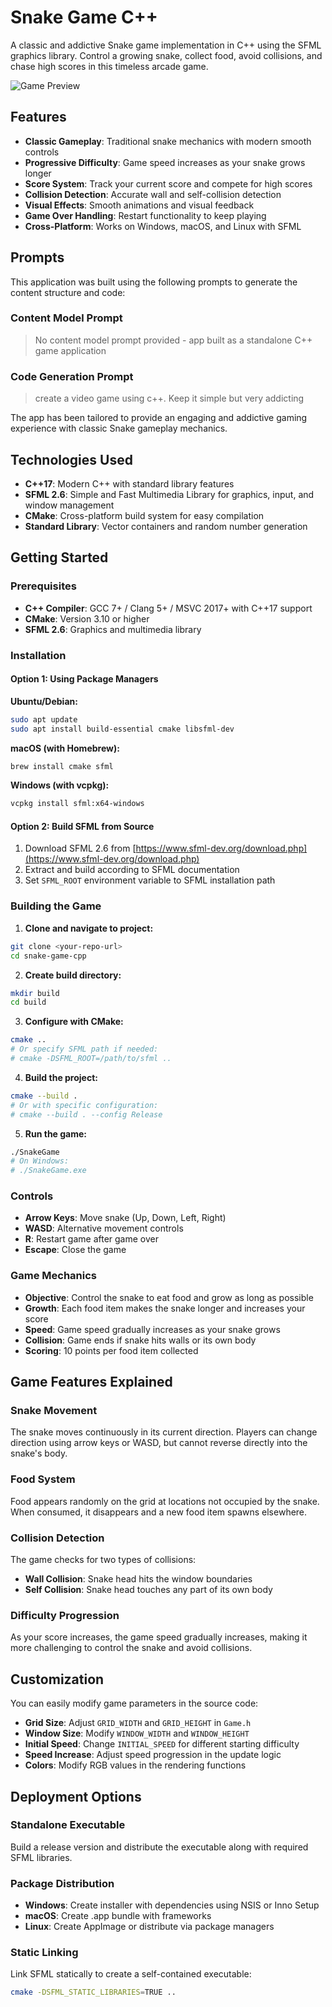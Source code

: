 # Snake Game C++

A classic and addictive Snake game implementation in C++ using the SFML graphics library. Control a growing snake, collect food, avoid collisions, and chase high scores in this timeless arcade game.

![Game Preview](https://images.unsplash.com/photo-1511512578047-dfb367046420?w=1200&h=300&fit=crop&auto=format)

## Features

- **Classic Gameplay**: Traditional snake mechanics with modern smooth controls
- **Progressive Difficulty**: Game speed increases as your snake grows longer
- **Score System**: Track your current score and compete for high scores
- **Collision Detection**: Accurate wall and self-collision detection
- **Visual Effects**: Smooth animations and visual feedback
- **Game Over Handling**: Restart functionality to keep playing
- **Cross-Platform**: Works on Windows, macOS, and Linux with SFML

<!-- CLONE_PROJECT_BUTTON -->

## Prompts

This application was built using the following prompts to generate the content structure and code:

### Content Model Prompt

> No content model prompt provided - app built as a standalone C++ game application

### Code Generation Prompt

> create a video game using c++. Keep it simple but very addicting

The app has been tailored to provide an engaging and addictive gaming experience with classic Snake gameplay mechanics.

## Technologies Used

- **C++17**: Modern C++ with standard library features
- **SFML 2.6**: Simple and Fast Multimedia Library for graphics, input, and window management
- **CMake**: Cross-platform build system for easy compilation
- **Standard Library**: Vector containers and random number generation

## Getting Started

### Prerequisites

- **C++ Compiler**: GCC 7+ / Clang 5+ / MSVC 2017+ with C++17 support
- **CMake**: Version 3.10 or higher
- **SFML 2.6**: Graphics and multimedia library

### Installation

#### Option 1: Using Package Managers

**Ubuntu/Debian:**
```bash
sudo apt update
sudo apt install build-essential cmake libsfml-dev
```

**macOS (with Homebrew):**
```bash
brew install cmake sfml
```

**Windows (with vcpkg):**
```bash
vcpkg install sfml:x64-windows
```

#### Option 2: Build SFML from Source

1. Download SFML 2.6 from [https://www.sfml-dev.org/download.php](https://www.sfml-dev.org/download.php)
2. Extract and build according to SFML documentation
3. Set `SFML_ROOT` environment variable to SFML installation path

### Building the Game

1. **Clone and navigate to project:**
```bash
git clone <your-repo-url>
cd snake-game-cpp
```

2. **Create build directory:**
```bash
mkdir build
cd build
```

3. **Configure with CMake:**
```bash
cmake ..
# Or specify SFML path if needed:
# cmake -DSFML_ROOT=/path/to/sfml ..
```

4. **Build the project:**
```bash
cmake --build .
# Or with specific configuration:
# cmake --build . --config Release
```

5. **Run the game:**
```bash
./SnakeGame
# On Windows:
# ./SnakeGame.exe
```

### Controls

- **Arrow Keys**: Move snake (Up, Down, Left, Right)
- **WASD**: Alternative movement controls
- **R**: Restart game after game over
- **Escape**: Close the game

### Game Mechanics

- **Objective**: Control the snake to eat food and grow as long as possible
- **Growth**: Each food item makes the snake longer and increases your score
- **Speed**: Game speed gradually increases as your snake grows
- **Collision**: Game ends if snake hits walls or its own body
- **Scoring**: 10 points per food item collected

## Game Features Explained

### Snake Movement
The snake moves continuously in its current direction. Players can change direction using arrow keys or WASD, but cannot reverse directly into the snake's body.

### Food System
Food appears randomly on the grid at locations not occupied by the snake. When consumed, it disappears and a new food item spawns elsewhere.

### Collision Detection
The game checks for two types of collisions:
- **Wall Collision**: Snake head hits the window boundaries
- **Self Collision**: Snake head touches any part of its own body

### Difficulty Progression
As your score increases, the game speed gradually increases, making it more challenging to control the snake and avoid collisions.

## Customization

You can easily modify game parameters in the source code:

- **Grid Size**: Adjust `GRID_WIDTH` and `GRID_HEIGHT` in `Game.h`
- **Window Size**: Modify `WINDOW_WIDTH` and `WINDOW_HEIGHT`
- **Initial Speed**: Change `INITIAL_SPEED` for different starting difficulty
- **Speed Increase**: Adjust speed progression in the update logic
- **Colors**: Modify RGB values in the rendering functions

## Deployment Options

### Standalone Executable
Build a release version and distribute the executable along with required SFML libraries.

### Package Distribution
- **Windows**: Create installer with dependencies using NSIS or Inno Setup
- **macOS**: Create .app bundle with frameworks
- **Linux**: Create AppImage or distribute via package managers

### Static Linking
Link SFML statically to create a self-contained executable:
```bash
cmake -DSFML_STATIC_LIBRARIES=TRUE ..
```
